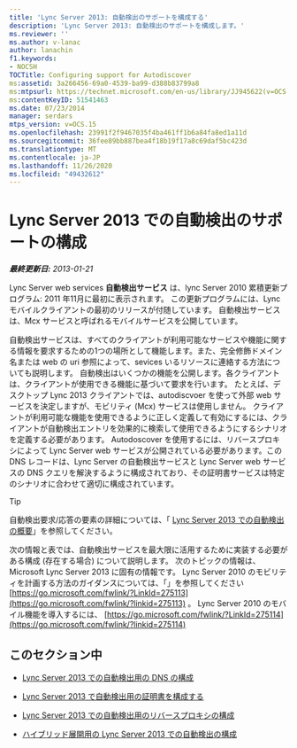 ```yaml
---
title: 'Lync Server 2013: 自動検出のサポートを構成する'
description: 'Lync Server 2013: 自動検出のサポートを構成します。'
ms.reviewer: ''
ms.author: v-lanac
author: lanachin
f1.keywords:
- NOCSH
TOCTitle: Configuring support for Autodiscover
ms:assetid: 3a266456-69a0-4539-ba99-d388b83799a8
ms:mtpsurl: https://technet.microsoft.com/en-us/library/JJ945622(v=OCS.15)
ms:contentKeyID: 51541463
ms.date: 07/23/2014
manager: serdars
mtps_version: v=OCS.15
ms.openlocfilehash: 23991f2f9467035f4ba461ff1b6a84fa8ed1a11d
ms.sourcegitcommit: 36fee89bb887bea4f18b19f17a8c69daf5bc423d
ms.translationtype: MT
ms.contentlocale: ja-JP
ms.lasthandoff: 11/26/2020
ms.locfileid: "49432612"
---
```

# <a name="configuring-support-for-autodiscover-in-lync-server-2013"></a>Lync Server 2013 での自動検出のサポートの構成

<div data-xmlns="http://www.w3.org/1999/xhtml">

<div class="topic" data-xmlns="http://www.w3.org/1999/xhtml" data-msxsl="urn:schemas-microsoft-com:xslt" data-cs="https://msdn.microsoft.com/">

<div data-asp="https://msdn2.microsoft.com/asp">



</div>

<div id="mainSection">

<div id="mainBody">

<span> </span>

_**最終更新日:** 2013-01-21_

Lync Server web services **自動検出サービス** は、lync Server 2010 累積更新プログラム: 2011 年11月に最初に表示されます。 この更新プログラムには、Lync モバイルクライアントの最初のリリースが付随しています。 自動検出サービスは、Mcx サービスと呼ばれるモバイルサービスを公開しています。

自動検出サービスは、すべてのクライアントが利用可能なサービスや機能に関する情報を要求するための1つの場所として機能します。また、完全修飾ドメイン名または web の uri 参照によって、sevices いるリソースに連絡する方法についても説明します。 自動検出はいくつかの機能を公開します。各クライアントは、クライアントが使用できる機能に基づいて要求を行います。 たとえば、デスクトップ Lync 2013 クライアントでは、autodiscvoer を使って外部 web サービスを決定しますが、モビリティ (Mcx) サービスは使用しません。 クライアントが利用可能な機能を使用できるように正しく定義して有効にするには、クライアントが自動検出エントリを効果的に検索して使用できるようにするシナリオを定義する必要があります。 Autodoscover を使用するには、リバースプロキシによって Lync Server web サービスが公開されている必要があります。この DNS レコードは、Lync Server の自動検出サービスと Lync Server web サービスの DNS クエリを解決するように構成されており、その証明書サービスは特定のシナリオに合わせて適切に構成されています。

<div>


> [!TIP]  
> 自動検出要求/応答の要素の詳細については、「 <A href="lync-server-2013-understanding-autodiscover.md">Lync Server 2013 での自動検出の概要</A>」を参照してください。



</div>

次の情報と表では、自動検出サービスを最大限に活用するために実装する必要がある構成 (存在する場合) について説明します。 次のトピックの情報は、Microsoft Lync Server 2013 に固有の情報です。 Lync Server 2010 のモビリティを計画する方法のガイダンスについては、「」を参照してください [https://go.microsoft.com/fwlink/?LinkId=275113](https://go.microsoft.com/fwlink/?linkid=275113) 。 Lync Server 2010 のモバイル機能を導入するには、 [https://go.microsoft.com/fwlink/?LinkId=275114](https://go.microsoft.com/fwlink/?linkid=275114)

<div>

## <a name="in-this-section"></a>このセクション中

  - [Lync Server 2013 での自動検出用の DNS の構成](lync-server-2013-configuring-dns-for-autodiscover.md)

  - [Lync Server 2013 で自動検出用の証明書を構成する](lync-server-2013-configuring-certificates-for-autodiscover.md)

  - [Lync Server 2013 での自動検出用のリバースプロキシの構成](lync-server-2013-configuring-a-reverse-proxy-for-autodiscover.md)

  - [ハイブリッド展開用の Lync Server 2013 での自動検出の構成](lync-server-2013-configuring-autodiscover-for-hybrid-deployments.md)

</div>

</div>

<span> </span>

</div>

</div>

</div>


